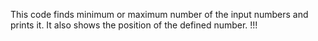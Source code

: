 This code finds minimum or maximum number of the input numbers and prints it.
It also shows the position of the defined number.
!!!